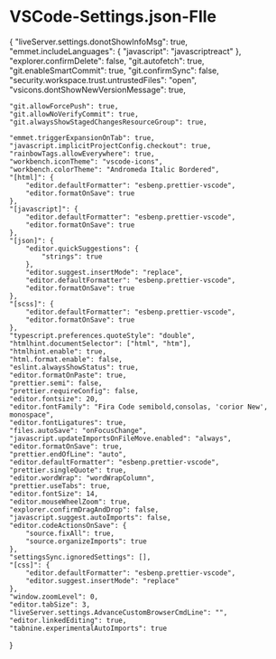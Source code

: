# VSCode-Settings.json-FIle

{
	"liveServer.settings.donotShowInfoMsg": true,
	"emmet.includeLanguages": {
		"javascript": "javascriptreact"
	},
	"explorer.confirmDelete": false,
	"git.autofetch": true,
	"git.enableSmartCommit": true,
	"git.confirmSync": false,
	"security.workspace.trust.untrustedFiles": "open",
	"vsicons.dontShowNewVersionMessage": true,

	"git.allowForcePush": true,
	"git.allowNoVerifyCommit": true,
	"git.alwaysShowStagedChangesResourceGroup": true,

	"emmet.triggerExpansionOnTab": true,
	"javascript.implicitProjectConfig.checkout": true,
	"rainbowTags.allowEverywhere": true,
	"workbench.iconTheme": "vscode-icons",
	"workbench.colorTheme": "Andromeda Italic Bordered",
	"[html]": {
		"editor.defaultFormatter": "esbenp.prettier-vscode",
		"editor.formatOnSave": true
	},
	"[javascript]": {
		"editor.defaultFormatter": "esbenp.prettier-vscode",
		"editor.formatOnSave": true
	},
	"[json]": {
		"editor.quickSuggestions": {
			"strings": true
		},
		"editor.suggest.insertMode": "replace",
		"editor.defaultFormatter": "esbenp.prettier-vscode",
		"editor.formatOnSave": true
	},
	"[scss]": {
		"editor.defaultFormatter": "esbenp.prettier-vscode",
		"editor.formatOnSave": true
	},
	"typescript.preferences.quoteStyle": "double",
	"htmlhint.documentSelector": ["html", "htm"],
	"htmlhint.enable": true,
	"html.format.enable": false,
	"eslint.alwaysShowStatus": true,
	"editor.formatOnPaste": true,
	"prettier.semi": false,
	"prettier.requireConfig": false,
	"editor.fontsize": 20,
	"editor.fontFamily": "Fira Code semibold,consolas, 'corior New', monospace",
	"editor.fontLigatures": true,
	"files.autoSave": "onFocusChange",
	"javascript.updateImportsOnFileMove.enabled": "always",
	"editor.formatOnSave": true,
	"prettier.endOfLine": "auto",
	"editor.defaultFormatter": "esbenp.prettier-vscode",
	"prettier.singleQuote": true,
	"editor.wordWrap": "wordWrapColumn",
	"prettier.useTabs": true,
	"editor.fontSize": 14,
	"editor.mouseWheelZoom": true,
	"explorer.confirmDragAndDrop": false,
	"javascript.suggest.autoImports": false,
	"editor.codeActionsOnSave": {
		"source.fixAll": true,
		"source.organizeImports": true
	},
	"settingsSync.ignoredSettings": [],
	"[css]": {
		"editor.defaultFormatter": "esbenp.prettier-vscode",
		"editor.suggest.insertMode": "replace"
	},
	"window.zoomLevel": 0,
	"editor.tabSize": 3,
	"liveServer.settings.AdvanceCustomBrowserCmdLine": "",
	"editor.linkedEditing": true,
	"tabnine.experimentalAutoImports": true
}
